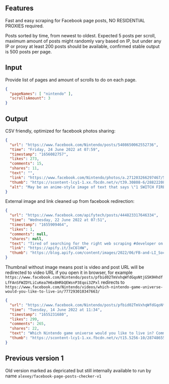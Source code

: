 ## Features

Fast and easy scraping for Facebook page posts, NO RESIDENTIAL PROXIES required.

Posts sorted by time, from newest to oldest. Expected 5 posts per scroll, maximum amount of posts might randomly vary based on IP, but under any IP or proxy at least 200 posts should be available, confirmed stable output is 500 posts per page.

## Input

Provide list of pages and amount of scrolls to do on each page.

```json
{
  "pageNames": [ "nintendo" ],
  "scrollsAmount": 3
}
```

## Output

CSV friendly, optimized for facebook photos sharing:

```json
{
  "url": "https://www.facebook.com/Nintendo/posts/5408650062552736",
  "time": "Friday, 24 June 2022 at 07:59",
  "timestamp": "1656082757",
  "likes": 273,
  "comments": 15,
  "shares": 11,
  "text": "",
  "link": "https://www.facebook.com/Nintendo/photos/a.271203266297467/5408649879219421/?type=3",
  "thumb": "https://scontent-lcy1-1.xx.fbcdn.net/v/t39.30808-6/288222081_5408649869219422_7525573473741432066_n.png?stp=dst-png_s526x296&_nc_cat=106&ccb=1-7&_nc_sid=dd9801&_nc_ohc=Ex__XblJPNEAX_MttBn&_nc_ht=scontent-lcy1-1.xx&oh=00_AT_PnlaFfA4080EmLdtmg7J7Vl3auo_8FdGL3iqKX13rwA&oe=62BDEB8D",
  "alt": "May be an anime-style image of text that says \"1 SWITCH FIRE EMBLEM WARRIORS THREE HOPES Available Now W'Fce © Nintendo/ NTELLIGENT SYSTEMS KOEI TECMO GAMESCO, LTD Fire Emblem lintendo Switch rodemarks Nintendo. intendo. Violence Mild Suggestive Themes Alcohol Reference\""
}
```

External image and link cleaned up from facebook redirection:

```json
{
  "url": "https://www.facebook.com/apifytech/posts/444823317646334",
  "time": "Wednesday, 22 June 2022 at 07:51",
  "timestamp": "1655909464",
  "likes": 1,
  "comments": null,
  "shares": null,
  "text": "Tired of searching for the right web scraping #developer on #freelancer websites? 👀🔎 There must be a better way to find a specialist for a #datascraping project. We're here to share it:",
  "link": "https://apify.it/3xC6lHW",
  "thumb": "https://blog.apify.com/content/images/2022/06/FB-and-LI_Social-media-images-template-21-1.png"
}
```

Thumbnail without image means post is video and post URL will be redirected to video URL if you open it in browser, for example `https://www.facebook.com/Nintendo/posts/pfbid02TmVxhqWfdGqoNtjG5K9HhdfLfFAnSFWZDYLiCuKea7H6xBHRbQEWsnP3Eqoi3ZPxl` redirects to `https://www.facebook.com/Nintendo/videos/which-nintendo-game-universe-would-you-like-to-live-in/777293010347663/`

```json
{
  "url": "https://www.facebook.com/Nintendo/posts/pfbid02TmVxhqWfdGqoNtjG5K9HhdfLfFAnSFWZDYLiCuKea7H6xBHRbQEWsnP3Eqoi3ZPxl",
  "time": "Tuesday, 14 June 2022 at 11:34",
  "timestamp": "1655231680",
  "likes": 299,
  "comments": 265,
  "shares": 22,
  "text": "Which Nintendo game universe would you like to live in? Comment below with what you think the most popular response is and check back later for the results!",
  "thumb": "https://scontent-lcy1-1.xx.fbcdn.net/v/t15.5256-10/287486551_793789755359832_5952829725540553184_n.jpg?stp=dst-jpg_p280x280&_nc_cat=111&ccb=1-7&_nc_sid=08861d&_nc_ohc=y_NBKTwTzRIAX_klpot&_nc_ht=scontent-lcy1-1.xx&oh=00_AT8t3kLYlTwq76gGB8f1xffRuOmyAMytejC4x943oPh6cA&oe=62BD7906"
}
```

## Previous version 1
Old version marked as depricated but still internally available to run by name `alexey/facebook-page-posts-checker-v1`